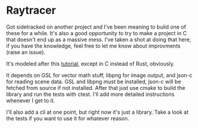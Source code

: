 # Raytracer

Got sidetracked on another project and I've been meaning to build one of these for a while. It's also a good opportunity to try to make a project in C that
doesn't end up as a massive mess. I've taken a shot at doing that here, if you have the knowledge, feel free to let me know about improvments (raise an issue).

It's modeled after this [tutorial](https://bheisler.github.io/post/writing-raytracer-in-rust-part-1/), except in C instead of Rust, obviously.

It depends on GSL for vector math stuff, libpng for image output, and json-c for reading scene data. GSL and libpng must be installed, json-c will
be fetched from source if not installed. After that just use cmake to build the library and run the tests with ctest. I'll add more detailed instructions
whenever I get to it.

I'll also add a cli at one point, but right now it's just a library. Take a look at the tests if you want to use it for whatever reason.
